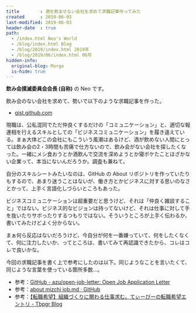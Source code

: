 ```yaml
---
title        : 酒を飲ませない会社を求めて求職記事作ってみた
created      : 2019-06-03
last-modified: 2019-06-03
header-date  : true
path:
  - /index.html Neo's World
  - /blog/index.html Blog
  - /blog/2019/index.html 2019年
  - /blog/2019/06/index.html 06月
hidden-info:
  original-blog: Murga
  is-hide: true
---
```


__飲み会撲滅委員会会長 (自称)__ の Neo です。

飲み会のない会社を求めて、勢いで以下のような求職記事を作った。

- [gist.github.com](https://gist.github.com/Neos21/09898ca1add539e1714844a113991f64)

現職は、公私混同でただ仲良くするだけの「コミュニケーション」と、適切な報連相を行えるスキルとしての「ビジネスコミュニケーション」を履き違えている。まぁ大体どこの会社にもこういう風潮はあるけど、酒が飲めない人間にとっては飲み会の2・3時間も苦痛で仕方ないので、飲み会がない会社を探したくなった。一緒にメシ食おうとか酒飲んで交流を深めようとか寝ボケたことほざかない企業って、本当にないんだろうか。調査も兼ねて。

自分のスキルシートみたいなのは、GitHub の About リポジトリを作っていたりもするので、あまり迷うことはないが、働き方とかビジネスに対する思いのなさとかって、上手く言語化しづらいところもあった。

ビジネスコミュニケーションは超重要だと思うけど、それは「仲良く雑談すること」ではない。ビジネス的なビジョンは持ってないけど、それは仕事に対して手を抜いたりサボったりするつもりではない。そういうところが上手く伝わるか、書いてみたけどよく分からない。

まぁ何ら反応はないだろうけど、今自分が何を一番嫌っていて、何をしたくなくて、何に注力したいか、ってところは、書いてみて再認識できたから、コレはコレで良いかな。

今回の求職記事を書く上で参考にしたのは以下。同じようなことを言いたくて、同じような言葉を使っている箇所多数…。

- 参考：[GitHub - azu/open-job-letter: Open Job Application Letter](https://github.com/azu/open-job-letter)
- 参考：[about mizchi job.md · GitHub](https://gist.github.com/mizchi/4e097923bb92399d03ced9da44f15cfa)
- 参考：[【転職希望】組織づくりに関わる仕事求む。てぃーびーの転職希望エントリ - Tbpgr Blog](http://tbpgr.hatenablog.com/entry/2018/10/21/230327)
